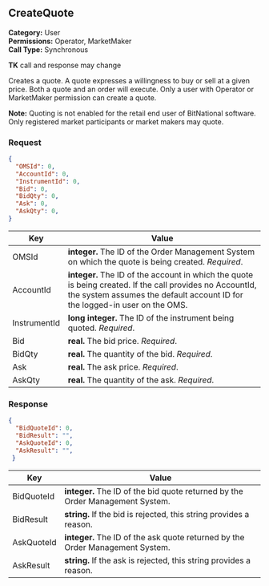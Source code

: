 ## CreateQuote

**Category:** User<br />
**Permissions:** Operator, MarketMaker<br />
**Call Type:** Synchronous

**TK** call and response may change

Creates a quote. A quote expresses a willingness to buy or sell at a given price. Both a quote and an order will execute. Only a user with Operator or MarketMaker permission can create a quote.

<aside class="notice"><strong>Note:</strong> Quoting is not enabled for the retail end user of BitNational software. Only registered market participants or market makers may quote.</aside>

### Request

```json
{
  "OMSId": 0,
  "AccountId": 0,
  "InstrumentId": 0,
  "Bid": 0,
  "BidQty": 0,
  "Ask": 0,
  "AskQty": 0,
}
```

| Key          | Value                                                                                                                                                                                   |
| ------------ | --------------------------------------------------------------------------------------------------------------------------------------------------------------------------------------- |
| OMSId        | **integer.** The ID of the Order Management System on which the quote is being created. *Required*.                                                                                     |
| AccountId    | **integer.** The ID of the account in which the quote is being created. If the call provides no AccountId, the system assumes the default account ID for the logged-in user on the OMS. |
| InstrumentId | **long integer.** The ID of the instrument being quoted. *Required*.                                                                                                                    |
| Bid          | **real.** The bid price. *Required*.                                                                                                                                                    |
| BidQty       | **real.** The quantity of the bid. *Required*.                                                                                                                                          |
| Ask          | **real.** The ask price. *Required*.                                                                                                                                                    |
| AskQty       | **real.** The quantity of the ask. *Required*.                                                                                                                                          |

### Response

```json
{
  "BidQuoteId": 0,
  "BidResult": "",
  "AskQuoteId": 0,
  "AskResult": "",
 }
```

| Key        | Value                                                                         |
| ---------- | ----------------------------------------------------------------------------- |
| BidQuoteId | **integer.** The ID of the bid quote returned by the Order Management System. |
| BidResult  | **string.** If the bid is rejected, this string provides a reason.            |
| AskQuoteId | **integer.** The ID of the ask quote returned by the Order Management System. |
| AskResult  | **string.** If the ask is rejected, this string provides a reason.            |




